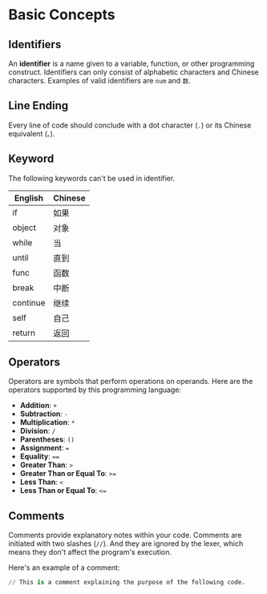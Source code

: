 # Basic Concepts

## Identifiers

An **identifier** is a name given to a variable, function, or other programming construct.
Identifiers can only consist of alphabetic characters and Chinese characters. Examples of valid identifiers are `num` and `数`.

## Line Ending

Every line of code should conclude with a dot character (`.`) or its Chinese equivalent (`。`).

## Keyword

The following keywords can't be used in identifier.

| English  | Chinese |
|----------|---------|
| if       | 如果    |
| object   | 对象    |
| while    | 当      |
| until    | 直到    |
| func     | 函数    |
| break    | 中断    |
| continue | 继续    |
| self     | 自己    |
| return   | 返回    |

## Operators

Operators are symbols that perform operations on operands. Here are the operators supported by this programming language:

- **Addition**: `+`
- **Subtraction**: `-`
- **Multiplication**: `*`
- **Division**: `/`
- **Parentheses**: `()`
- **Assignment**: `=`
- **Equality**: `==`
- **Greater Than**: `>`
- **Greater Than or Equal To**: `>=`
- **Less Than**: `<`
- **Less Than or Equal To**: `<=`

## Comments

Comments provide explanatory notes within your code.
Comments are initiated with two slashes (`//`).
And they are ignored by the lexer, which means they don't affect the program's execution.

Here's an example of a comment:

```python
// This is a comment explaining the purpose of the following code.
```
